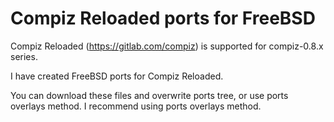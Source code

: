 # Compiz Reloaded ports for FreeBSD

Compiz Reloaded (https://gitlab.com/compiz) is supported for compiz-0.8.x series.

I have created FreeBSD ports for Compiz Reloaded.

You can download these files and overwrite ports tree, or use ports overlays method. I recommend using ports overlays method.
